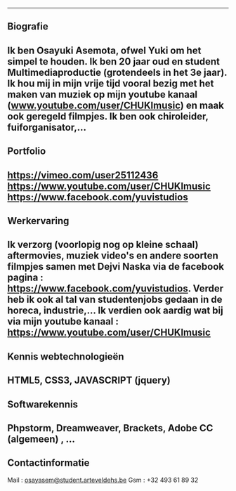 -------------------------------
Biografie
-------------------------------
Ik ben Osayuki Asemota, ofwel Yuki om het simpel te houden. Ik ben 20 jaar oud en student Multimediaproductie (grotendeels in het 3e jaar).
Ik hou mij in mijn vrije tijd vooral bezig met het maken van muziek op mijn youtube kanaal (www.youtube.com/user/CHUKImusic) en maak
ook geregeld filmpjes. Ik ben ook chiroleider, fuiforganisator,...
-------------------------------
Portfolio
-------------------------------
https://vimeo.com/user25112436
https://www.youtube.com/user/CHUKImusic
https://www.facebook.com/yuvistudios
-------------------------------
Werkervaring
-------------------------------
Ik verzorg (voorlopig nog op kleine schaal) aftermovies, muziek video's en andere soorten filmpjes samen met Dejvi Naska via de 
facebook pagina : https://www.facebook.com/yuvistudios.
Verder heb ik ook al tal van studentenjobs gedaan in de horeca, industrie,...
Ik verdien ook aardig wat bij via mijn youtube kanaal : https://www.youtube.com/user/CHUKImusic
-------------------------------
Kennis webtechnologieën
-------------------------------
HTML5, CSS3, JAVASCRIPT (jquery)
-------------------------------
Softwarekennis
-------------------------------
Phpstorm, Dreamweaver, Brackets, Adobe CC (algemeen) , ...
-------------------------------
Contactinformatie
-------------------------------
Mail : osayasem@student.arteveldehs.be
Gsm : +32 493 61 89 32
